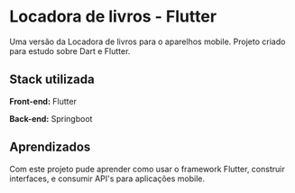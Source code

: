 # Locadora de livros - Flutter

Uma versão da Locadora de livros para o aparelhos mobile. Projeto criado para estudo sobre Dart e Flutter.


## Stack utilizada

**Front-end:** Flutter

**Back-end:** Springboot


## Aprendizados

Com este projeto pude aprender como usar o framework Flutter, construir interfaces, e consumir API's para aplicações mobile.